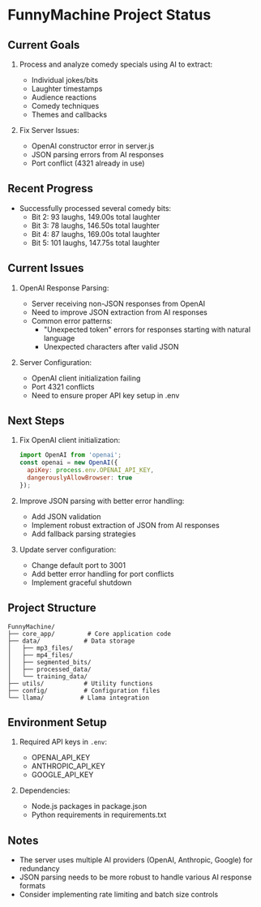 # FunnyMachine Project Status

## Current Goals
1. Process and analyze comedy specials using AI to extract:
   - Individual jokes/bits
   - Laughter timestamps
   - Audience reactions
   - Comedy techniques
   - Themes and callbacks

2. Fix Server Issues:
   - OpenAI constructor error in server.js
   - JSON parsing errors from AI responses
   - Port conflict (4321 already in use)

## Recent Progress
- Successfully processed several comedy bits:
  - Bit 2: 93 laughs, 149.00s total laughter
  - Bit 3: 78 laughs, 146.50s total laughter
  - Bit 4: 87 laughs, 169.00s total laughter
  - Bit 5: 101 laughs, 147.75s total laughter

## Current Issues
1. OpenAI Response Parsing:
   - Server receiving non-JSON responses from OpenAI
   - Need to improve JSON extraction from AI responses
   - Common error patterns:
     - "Unexpected token" errors for responses starting with natural language
     - Unexpected characters after valid JSON

2. Server Configuration:
   - OpenAI client initialization failing
   - Port 4321 conflicts
   - Need to ensure proper API key setup in .env

## Next Steps
1. Fix OpenAI client initialization:
   ```javascript
   import OpenAI from 'openai';
   const openai = new OpenAI({
     apiKey: process.env.OPENAI_API_KEY,
     dangerouslyAllowBrowser: true
   });
   ```

2. Improve JSON parsing with better error handling:
   - Add JSON validation
   - Implement robust extraction of JSON from AI responses
   - Add fallback parsing strategies

3. Update server configuration:
   - Change default port to 3001
   - Add better error handling for port conflicts
   - Implement graceful shutdown

## Project Structure
```
FunnyMachine/
├── core_app/         # Core application code
├── data/            # Data storage
│   ├── mp3_files/
│   ├── mp4_files/
│   ├── segmented_bits/
│   ├── processed_data/
│   └── training_data/
├── utils/           # Utility functions
├── config/          # Configuration files
└── llama/          # Llama integration
```

## Environment Setup
1. Required API keys in `.env`:
   - OPENAI_API_KEY
   - ANTHROPIC_API_KEY
   - GOOGLE_API_KEY

2. Dependencies:
   - Node.js packages in package.json
   - Python requirements in requirements.txt

## Notes
- The server uses multiple AI providers (OpenAI, Anthropic, Google) for redundancy
- JSON parsing needs to be more robust to handle various AI response formats
- Consider implementing rate limiting and batch size controls 